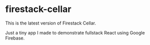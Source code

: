 # firestack-cellar

This is the latest version of Firestack Cellar.

Just a tiny app I made to demonstrate fullstack React using Google Firebase.

